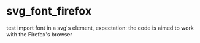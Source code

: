 # svg_font_firefox
test import font in a svg's element, expectation: the code is aimed to work with the Firefox's browser
